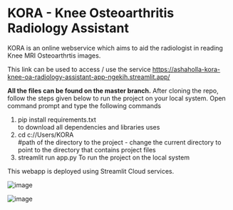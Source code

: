 # KORA - Knee Osteoarthritis Radiology Assistant
KORA is an online webservice which aims to aid the radiologist in reading Knee MRI Osteoarthrtis images. 

This link can be used to access / use the service https://ashaholla-kora-knee-oa-radiology-assistant-app-ngekih.streamlit.app/

**All the files can be found on the master branch.** After cloning the repo, follow the steps given below to run the project on your local system.
Open command prompt and type the following commands
1. pip install requirements.txt  
   to download all dependencies and libraries uses
2. cd c://Users/KORA  
   #path of the directory to the project - change the current directory to point to the directory that contains project files
3. streamlit run app.py
   To run the project on the local system

This webapp is deployed using Streamlit Cloud services.

![image](https://user-images.githubusercontent.com/124843017/236800612-d0d1cdb5-cf50-4908-9a6b-f9e11554e48a.png)

![image](https://user-images.githubusercontent.com/124843017/236800741-b64c706a-d1d3-46be-a992-b5c6c9bccc9a.png)

